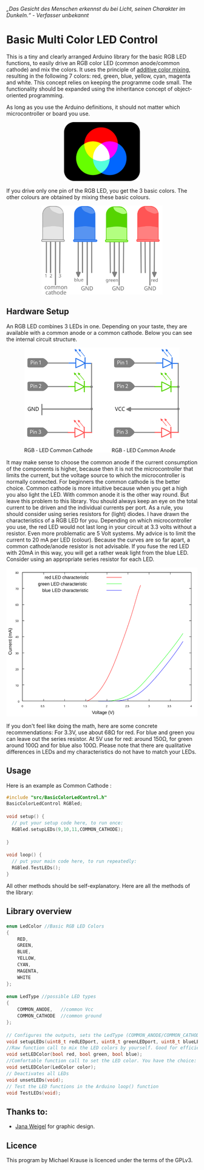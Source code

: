 *„Das Gesicht des Menschen erkennst du bei Licht, seinen Charakter im Dunkeln.“ - Verfasser unbekannt*

# Basic Multi Color LED Control

This is a tiny and clearly arranged Arduino library for the basic RGB LED functions, to easily drive an RGB color LED (common anode/common cathode) and mix the colors.
It uses the principle of [additive color mixing](https://en.wikipedia.org/wiki/Additive_color), resulting in the following 7 colors: red, green, blue, yellow, cyan, magenta and white.
This concept relies on keeping the programme code small. The functionality should be expanded using the inheritance concept of object-oriented programming.

As long as you use the Arduino definitions, it should not matter which microcontroller or board you use.


<p align="center">
  <img width="200" height="155" src="Figures/additive_mixing_example.svg">
</p>


If you drive only one pin of the RGB LED, you get the 3 basic colors. The other colours are obtained by mixing these basic colours.
<p align="center">
  <img width="320" height="234" src="Figures/RGB_LED.svg">
</p>

## Hardware Setup

An RGB LED combines 3 LEDs in one. Depending on your taste, they are available with a common anode or a common cathode.
Below you can see the internal circuit structure.
<p align="center">
  <img width="410" height="276" src="Figures/schematic_RGB_LED.png">
</p>

It may make sense to choose the common anode if the current consumption of the components is higher, because then it is not the microcontroller that limits the current, but the voltage source to which the microcontroller is normally connected. For beginners the common cathode is the better choice. Common cathode is more intuitive because when you get a high you also light the LED. With common anode it is the other way round. But leave this problem to this library. You should always keep an eye on the total current to be driven and the individual currents per port. As a rule, you should consider using series resistors for (light) diodes. I have drawn the characteristics of a RGB LED for you. Depending on which microcontroller you use, the red LED would not last long in your circuit at 3.3 volts without a resistor. Even more problematic are 5 Volt systems. My advice is to limit the current to 20 mA per LED (colour). Because the curves are so far apart, a common cathode/anode resistor is not advisable. If you fuse the red LED with 20mA in this way, you will get a rather weak light from the blue LED. Consider using an appropriate series resistor for each LED.

<p align="center">
  <img width="520" height="391" src="Figures/RGB_LED_Characteristics.svg">
</p>

If you don't feel like doing the math, here are some concrete recommendations:
For 3.3V, use about 68Ω for red.
For blue and green you can leave out the series resistor.
At 5V use for red: around 150Ω, for green around 100Ω and for blue also 100Ω.
Please note that there are qualitative differences in LEDs and my characteristics do not have to match your LEDs.

## Usage

Here is an example as Common Cathode :

```C
#include "src/BasicColorLedControl.h"
BasicColorLedControl RGBled;

void setup() {
  // put your setup code here, to run once:
  RGBled.setupLEDs(9,10,11,COMMON_CATHODE);

}

void loop() {
  // put your main code here, to run repeatedly:
  RGBled.TestLEDs();
}
```

All other methods should be self-explanatory. Here are all the methods of the library:

## Library overview

```C
enum LedColor //Basic RGB LED Colors
{
    RED,
    GREEN,
    BLUE,
    YELLOW,
    CYAN,
    MAGENTA,
    WHITE
};

enum LedType //possible LED types
{
    COMMON_ANODE,   //common Vcc
    COMMON_CATHODE  //common ground
};

// Configures the outputs, sets the LedType (COMMON_ANODE/COMMON_CATHODE), defines the hardware ports based on their connection
void setupLEDs(uint8_t redLEDport, uint8_t greenLEDport, uint8_t blueLEDport, LedType ledType);
//Raw function call to mix the LED colors by yourself. Good for efficient bit shifting operations
void setLEDColor(bool red, bool green, bool blue);
//Comfortable function call to set the LED color. You have the choice: RED,GREEN,BLUE,YELLOW,CYAN,MAGENTA,WHITE
void setLEDColor(LedColor color);
// Deactivates all LEDs
void unsetLEDs(void);
// Test the LED functions in the Arduino loop() function
void TestLEDs(void);
```


## Thanks to:

- [Jana Weigel](https://janaweigel.wordpress.com/) for graphic design.

## Licence
This program by Michael Krause is licenced under the terms of the GPLv3.
